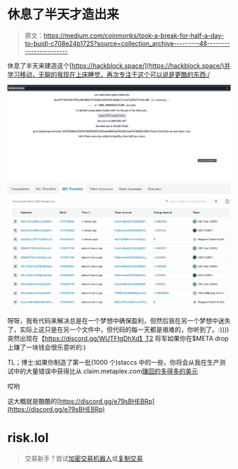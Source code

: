 # 休息了半天才造出来

> 原文：<https://medium.com/coinmonks/took-a-break-for-half-a-day-to-buidl-c708e24b1725?source=collection_archive---------48----------------------->

休息了半天来建造这个[https://hackblock.space/](https://hackblock.space/)并学习移动，无聊的我现在上床睡觉，再次专注于这个可以说是更酷的东西:/

![](img/7416c08240c0fe38a9e2634cd7ed1bf7.png)![](img/28211e869ea17f16b0f71f54334dea5e.png)

呀呀，我有代码来解决总是在一个梦想中确保盈利，但然后我在另一个梦想中迷失了，实际上这只是在另一个文件中，但代码的每一天都是艰难的，你听到了。:))))突然出现在【https://discord.gg/WUTFtgDhXd】T2 将军如果你在$META drop 上赚了一块钱会很乐意听的:)

TL；博士:如果你制造了第一批(1000 个)staccs 中的一些，你将会从我在生产测试中的大量错误中获得比从 claim.metaplex.com[赚回的多得多的美元](https://claim.metaplex.com/)

哎哟

这大概就是酷酷的[https://discord.gg/e79sBHEBRp](https://discord.gg/e79sBHEBRp)

# risk.lol

> 交易新手？尝试[加密交易机器人](/coinmonks/crypto-trading-bot-c2ffce8acb2a)或[复制交易](/coinmonks/top-10-crypto-copy-trading-platforms-for-beginners-d0c37c7d698c)